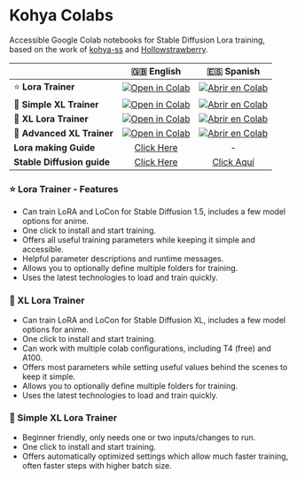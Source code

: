 # Kohya Colabs

Accessible Google Colab notebooks for Stable Diffusion Lora training, based on the work of [kohya-ss](https://github.com/kohya-ss/sd-scripts) and [Hollowstrawberry](https://github.com/hollowstrawberry/kohya-colab).


| |🇬🇧 English|🇪🇸 Spanish|
|:--|:-:|:-:|
| ⭐ **Lora Trainer** | [![Open in Colab](https://raw.githubusercontent.com/uYouUs/kohya-colab/main/assets/colab-badge.svg)](https://colab.research.google.com/github/uYouUs/kohya-colab/blob/main/Lora_Trainer.ipynb) | [![Abrir en Colab](https://raw.githubusercontent.com/uYouUs/kohya-colab/main/assets/colab-badge-spanish.svg)](https://colab.research.google.com/github/uYouUs/kohya-colab/blob/main/Spanish_Lora_Trainer.ipynb) |
| 🌟 **Simple XL Trainer** | [![Open in Colab](https://raw.githubusercontent.com/uYouUs/kohya-colab/main/assets/colab-badge.svg)](https://colab.research.google.com/github/uYouUs/kohya-colab/blob/main/Simple_XL_Trainer.ipynb) | [![Abrir en Colab](https://raw.githubusercontent.com/uYouUs/kohya-colab/main/assets/colab-badge-spanish.svg)](https://colab.research.google.com/github/uYouUs/kohya-colab/blob/main/Spanish_Simple_XL_Trainer.ipynb) |
| 🌟 **XL Lora Trainer** | [![Open in Colab](https://raw.githubusercontent.com/uYouUs/kohya-colab/main/assets/colab-badge.svg)](https://colab.research.google.com/github/uYouUs/kohya-colab/blob/main/Lora_Trainer_XL.ipynb) | [![Abrir en Colab](https://raw.githubusercontent.com/uYouUs/kohya-colab/main/assets/colab-badge-spanish.svg)](https://colab.research.google.com/github/uYouUs/kohya-colab/blob/main/Spanish_Lora_Trainer_XL.ipynb) |
| 🌟 **Advanced XL Trainer** | [![Open in Colab](https://raw.githubusercontent.com/uYouUs/kohya-colab/main/assets/colab-badge.svg)](https://colab.research.google.com/github/uYouUs/kohya-colab/blob/main/Advanced_Trainer_XL.ipynb) | [![Abrir en Colab](https://raw.githubusercontent.com/uYouUs/kohya-colab/main/assets/colab-badge-spanish.svg)](https://colab.research.google.com/github/uYouUs/kohya-colab/blob/main/Spanish_Advanced_Trainer_XL.ipynb) |
| **Lora making Guide** | [Click Here](https://civitai.com/models/22530) | - |
| **Stable Diffusion guide** | [Click Here](https://huggingface.co/hollowstrawberry/stable-diffusion-guide/blob/main/README.md#index) | [Click Aquí](https://huggingface.co/hollowstrawberry/stable-diffusion-guide/blob/main/spanish.md#index) |


### ⭐ Lora Trainer - Features

* Can train LoRA and LoCon for Stable Diffusion 1.5, includes a few model options for anime.
* One click to install and start training.
* Offers all useful training parameters while keeping it simple and accessible.
* Helpful parameter descriptions and runtime messages.
* Allows you to optionally define multiple folders for training.
* Uses the latest technologies to load and train quickly.

### 🌟 XL Lora Trainer

* Can train LoRA and LoCon for Stable Diffusion XL, includes a few model options for anime.
* One click to install and start training.
* Can work with multiple colab configurations, including T4 (free) and A100.
* Offers most parameters while setting useful values behind the scenes to keep it simple.
* Allows you to optionally define multiple folders for training.
* Uses the latest technologies to load and train quickly.

### 🌟 Simple XL Lora Trainer

* Beginner friendly, only needs one or two inputs/changes to run.
* One click to install and start training.
* Offers automatically optimized settings which allow much faster training, often faster steps with higher batch size.

&nbsp;

